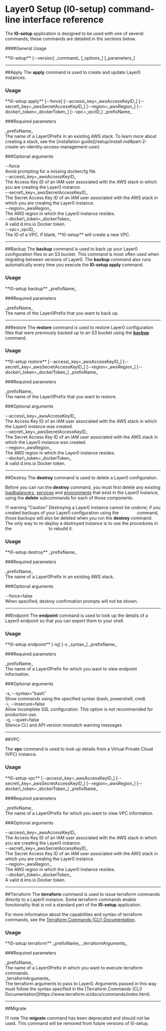 # Layer0 Setup (l0-setup) command-line interface reference

The **l0-setup** application is designed to be used with one of several commands; these commands are detailed in the sections below.

####General Usage
<div class="divTable">
  <div class="divRow">
    <div class="divCellNoPadding">**l0-setup** [--version] _command_ [_options_] [_parameters_]</div>
  </div>
</div>

---

##Apply
The **apply** command is used to create and update Layer0 instances.

### Usage
<div class="divTable">
  <div class="divRow">
    <div class="divCellNoPadding">**l0-setup apply** [--force] [--access\_key=_awsAccessKeyID_] [--secret\_key=_awsSecretAccessKeyID_] [--region=_awsRegion_] [--docker\_token=_dockerToken_] [--vpc=_vpcID_] _prefixName_</div>
  </div>
</div>

###Required parameters
<div class="divTable">
  <div class="divRow">
    <div class="divCellNoWrap">_prefixName_</div>
    <div class="divCell">The name of a Layer0Prefix in an existing AWS stack. To learn more about creating a stack, see the [installation guide](/setup/install.md#part-2-create-an-identity-access-management-user)</div>
  </div>
</div>

###Optional arguments
<div class="divTable">
  <div class="divRow">
    <div class="divCellNoWrap">--force</div>
    <div class="divCell">Avoid prompting for a missing dockercfg file.</div>
  </div>
  <div class="divRow">
    <div class="divCellNoWrap">--access\_key=_awsAccessKeyID_</div>
    <div class="divCell">The Access Key ID of an IAM user associated with the AWS stack in which you are creating the Layer0 instance.</div>
  </div>
  <div class="divRow">
    <div class="divCellNoWrap">--secret\_key=_awsSecretAccessKeyID_</div>
    <div class="divCell">The Secret Access Key ID of an IAM user associated with the AWS stack in which you are creating the Layer0 instance.</div>
  </div>
  <div class="divRow">
    <div class="divCellNoWrap">--region=_awsRegion_</div>
    <div class="divCell">The AWS region in which the Layer0 instance resides.</div>
  </div>
  <div class="divRow">
    <div class="divCellNoWrap">--docker\_token=_dockerToken_</div>
    <div class="divCell">A valid d.ims.io Docker token.</div>
  </div>
  <div class="divRow">
    <div class="divCellNoWrap">--vpc=_vpcID_</div>
    <div class="divCell">The ID of a VPC. If blank, **l0-setup** will create a new VPC.</div>
  </div>
</div>

---

##Backup
The **backup** command is used to back up your Layer0 configuration files to an S3 bucket. This command is most often used when migrating between versions of Layer0. The **backup** command also runs automatically every time you execute the **l0-setup apply** command.

### Usage
<div class="divTable">
  <div class="divRow">
    <div class="divCellNoPadding">**l0-setup backup** _prefixName_</div>
  </div>
</div>

###Required parameters
<div class="divTable">
  <div class="divRow">
    <div class="divCellNoWrap">_prefixName_</div>
    <div class="divCell">The name of the Layer0Prefix that you want to back up.</div>
  </div>
</div>

---

##Restore
The **restore** command is used to restore Layer0 configuration files that were previously backed up to an S3 bucket using the [**backup**](#backup) command.

### Usage
<div class="divTable">
  <div class="divRow">
    <div class="divCellNoPadding">**l0-setup restore** [--access\_key=_awsAccessKeyID_] [--secret\_key=_awsSecretAccessKeyID_] [--region=_awsRegion_] [--docker\_token=_dockerToken_] _prefixName_</div>
  </div>
</div>

###Required parameters
<div class="divTable">
  <div class="divRow">
    <div class="divCellNoWrap">_prefixName_</div>
    <div class="divCell">The name of the Layer0Prefix that you want to restore.</div>
  </div>
</div>

###Optional arguments
<div class="divTable">
  <div class="divRow">
    <div class="divCellNoWrap">--access\_key=_awsAccessKeyID_</div>
    <div class="divCell">The Access Key ID of an IAM user associated with the AWS stack in which the Layer0 instance was created.</div>
  </div>
  <div class="divRow">
    <div class="divCellNoWrap">--secret\_key=_awsSecretAccessKeyID_</div>
    <div class="divCell">The Secret Access Key ID of an IAM user associated with the AWS stack in which the Layer0 instance was created.</div>
  </div>
  <div class="divRow">
    <div class="divCellNoWrap">--region=_awsRegion_</div>
    <div class="divCell">The AWS region in which the Layer0 instance resides.</div>
  </div>
  <div class="divRow">
    <div class="divCellNoWrap">--docker\_token=_dockerToken_</div>
    <div class="divCell">A valid d.ims.io Docker token.</div>
  </div>
</div>

---

##Destroy
The **destroy** command is used to delete a Layer0 configuration.

Before you can run the **destroy** command, you must first delete any existing [loadbalancers](/cli/#loadbalancer-delete), [services](/cli/#service-delete) and [environments](/cli/#environment-delete) that exist in the Layer0 instance, using the **delete** subcommands for each of those components.

!!! warning "Caution"
	Destroying a Layer0 instance cannot be undone; if you created backups of your Layer0 configuration using the <a href="#backup" style="color:#ffffff;">**backup**</a> command, those backups will also be deleted when you run the **destroy** command. The only way to re-deploy a destroyed instance is to use the procedures in the <a href="/setup/install" style="color:#ffffff;">installation guide</a> to rebuild it.

### Usage
<div class="divTable">
  <div class="divRow">
    <div class="divCellNoPadding">**l0-setup destroy** _prefixName_</div>
  </div>
</div>

###Required parameters
<div class="divTable">
  <div class="divRow">
    <div class="divCellNoWrap">_prefixName_</div>
    <div class="divCell">The name of a Layer0Prefix in an existing AWS stack.</div>
  </div>
</div>

###Optional arguments
<div class="divTable">
  <div class="divRow">
    <div class="divCellNoWrap">--force=false</div>
    <div class="divCell">When specified, destroy confirmation prompts will not be shown.</div>
  </div>
</div>

---

##Endpoint
The **endpoint** command is used to look up the details of a Layer0 endpoint so that you can export them to your shell.

### Usage
<div class="divTable">
  <div class="divRow">
    <div class="divCellNoPadding">**l0-setup endpoint** [-iq] [-s _syntax_] _prefixName_</div>
  </div>
</div>

###Required parameters
<div class="divTable">
  <div class="divRow">
    <div class="divCellNoWrap">_prefixName_</div>
    <div class="divCell">The name of a Layer0Prefix for which you want to view endpoint information.</div>
  </div>
</div>

###Optional arguments
<div class="divTable">
  <div class="divRow">
    <div class="divCellNoWrap">-s, --syntax="bash"</div>
    <div class="divCell">Show commands using the specified syntax (bash, powershell, cmd)</div>
  </div>
  <div class="divRow">
    <div class="divCellNoWrap">-i, --insecure=false</div>
    <div class="divCell">Allow incomplete SSL configuration. This option is not recommended for production use.</div>
  </div>
  <div class="divRow">
    <div class="divCellNoWrap">-q, --quiet=false</div>
    <div class="divCell">Silence CLI and API version mismatch warning messages</div>
  </div>
</div>

---

##VPC

The **vpc** command is used to look up details from a Virtual Private Cloud (VPC) instance.

### Usage
<div class="divTable">
  <div class="divRow">
    <div class="divCellNoPadding">**l0-setup vpc** [--access\_key=_awsAccessKeyID_] [--secret\_key=_awsSecretAccessKeyID_] [--region=_awsRegion_] [--docker\_token=_dockerToken_] _prefixName_</div>
  </div>
</div>

###Required parameters
<div class="divTable">
  <div class="divRow">
    <div class="divCellNoWrap">_prefixName_</div>
    <div class="divCell">The name of a Layer0Prefix for which you want to view VPC information.</div>
  </div>
</div>

###Optional arguments
<div class="divTable">
  <div class="divRow">
    <div class="divCellNoWrap">--access\_key=_awsAccessKeyID_</div>
    <div class="divCell">The Access Key ID of an IAM user associated with the AWS stack in which you are creating the Layer0 instance.</div>
  </div>
  <div class="divRow">
    <div class="divCellNoWrap">--secret\_key=_awsSecretAccessKeyID_</div>
    <div class="divCell">The Secret Access Key ID of an IAM user associated with the AWS stack in which you are creating the Layer0 instance.</div>
  </div>
  <div class="divRow">
    <div class="divCellNoWrap">--region=_awsRegion_</div>
    <div class="divCell">The AWS region in which the Layer0 instance resides.</div>
  </div>
  <div class="divRow">
    <div class="divCellNoWrap">--docker\_token=_dockerToken_</div>
    <div class="divCell">A valid d.ims.io Docker token.</div>
  </div>
</div>

---

##Terraform
The **terraform** command is used to issue terraform commands directly to a Layer0 instance. Some terraform commands enable functionality that is not a standard part of the **l0-setup** application.

For more information about the capabilities and syntax of terraform commands, see the [Terraform Commands (CLI) Documentation](https://www.terraform.io/docs/commands/index.html).

### Usage
<div class="divTable">
  <div class="divRow">
    <div class="divCellNoPadding">**l0-setup terraform** _prefixName_ _terraformArguments_</div>
  </div>
</div>

###Required parameters
<div class="divTable">
  <div class="divRow">
    <div class="divCellNoWrap">_prefixName_</div>
    <div class="divCell">The name of a Layer0Prefix in which you want to execute terraform commands.</div>
  </div>
  <div class="divRow">
    <div class="divCellNoWrap">_terraformArguments_</div>
    <div class="divCell">The terraform arguments to pass to Layer0. Arguments passed in this way must follow the syntax specified in the [Terraform Commands (CLI) Documentation](https://www.terraform.io/docs/commands/index.html).</div>
  </div>
</div>

---

##Migrate

!!! note
	The **migrate** command has been deprecated and should not be used. This command will be removed from future versions of l0-setup.

